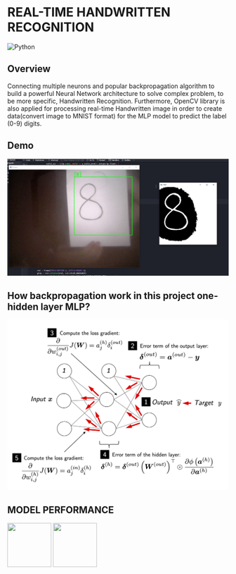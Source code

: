 
# REAL-TIME HANDWRITTEN RECOGNITION

![Python](https://img.shields.io/badge/Python-3.8-blueviolet) 


## Overview
Connecting multiple neurons and popular backpropagation algorithm to build a powerful Neural Network architecture to solve complex problem,
to be more specific, Handwritten Recognition. Furthermore, OpenCV library is also applied for processing real-time Handwritten image in order to create data(convert image to MNIST format) for the MLP model to predict the label (0-9) digits.
## Demo
![Recommendation App](https://github.com/HungVoCs47/Handwritten-Digits-Recognition/blob/main/image/Screenshot%202022-10-12%20211355.png)
## How backpropagation work in this project one-hidden layer MLP?
![Recommendation App](https://github.com/HungVoCs47/Handwritten-Digits-Recognition/blob/main/image/12_12.png)
## MODEL PERFORMANCE
<img src="[https://your-image-url.type](https://github.com/HungVoCs47/Handwritten-Digits-Recognition/blob/main/image/1123.png )" width="100" height="100">
<img src="[https://your-image-url.type](https://github.com/HungVoCs47/Handwritten-Digits-Recognition/blob/main/image/123213.png)" width="100" height="100">








